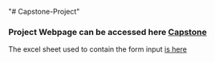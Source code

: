"# Capstone-Project" 

### Project Webpage can be accessed here [Capstone](https://eterxy.github.io/Capstone-Project/)

The excel sheet used to contain the form input <a href = "https://docs.google.com/spreadsheets/d/1mVq43J9HVCdcfet0E04cEMRWxmHWQ5MRCKyph6x3p5g/edit?usp=sharing">is here </href>
